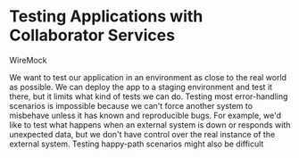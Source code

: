# Testing Applications with Collaborator Services

WireMock

We want to test our application in an environment as close to the real world as possible.
We can deploy the app to a staging environment and test it there, but it limits what kind of tests we can do.
Testing most error-handling scenarios is impossible because we can't force another system to misbehave unless it has known and reproducible bugs.
For example, we'd like to test what happens when an external system is down or responds with unexpected data,
but we don't have control over the real instance of the external system.
Testing happy-path scenarios might also be difficult
